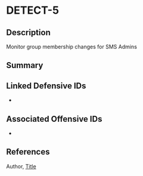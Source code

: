 # DETECT-5

## Description
Monitor group membership changes for SMS Admins

## Summary

## Linked Defensive IDs
- 


## Associated Offensive IDs
- 

## References
Author, [Title](Link)